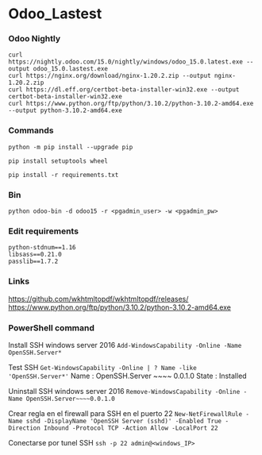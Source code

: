 # Odoo_Lastest

### Odoo Nightly
```
curl https://nightly.odoo.com/15.0/nightly/windows/odoo_15.0.latest.exe --output odoo_15.0.lastest.exe
curl https://nginx.org/download/nginx-1.20.2.zip --output nginx-1.20.2.zip
curl https://dl.eff.org/certbot-beta-installer-win32.exe --output certbot-beta-installer-win32.exe
curl https://www.python.org/ftp/python/3.10.2/python-3.10.2-amd64.exe --output python-3.10.2-amd64.exe
```

### Commands
```
python -m pip install --upgrade pip
```
```
pip install setuptools wheel
```
```
pip install -r requirements.txt
```

### Bin
```
python odoo-bin -d odoo15 -r <pgadmin_user> -w <pgadmin_pw>
```

### Edit requirements
```
python-stdnum==1.16
libsass==0.21.0
passlib==1.7.2
```

### Links
https://github.com/wkhtmltopdf/wkhtmltopdf/releases/
https://www.python.org/ftp/python/3.10.2/python-3.10.2-amd64.exe


### PowerShell command
Install SSH windows server 2016
```Add-WindowsCapability -Online -Name OpenSSH.Server*```

Test SSH 
```Get-WindowsCapability -Online | ? Name -like 'OpenSSH.Server*'```
Name : OpenSSH.Server ~~~~ 0.0.1.0
State : Installed

Uninstall SSH windows server 2016
```Remove-WindowsCapability -Online -Name OpenSSH.Server~~~~0.0.1.0```

Crear regla en el firewall para SSH en el puerto 22
```New-NetFirewallRule -Name sshd -DisplayName 'OpenSSH Server (sshd)' -Enabled True -Direction Inbound -Protocol TCP -Action Allow -LocalPort 22```

Conectarse por tunel SSH
```ssh -p 22 admin@<windows_IP>```
